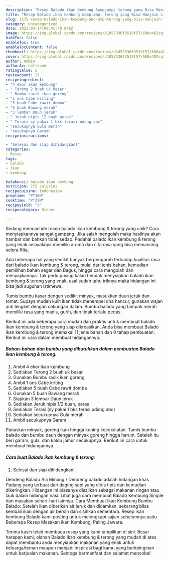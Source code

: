 ```yaml
---
description: "Resep Balado ikan kembung &amp;amp; terong yang Bisa Manjain Lidah"
title: "Resep Balado ikan kembung &amp;amp; terong yang Bisa Manjain Lidah"
slug: 1575-resep-balado-ikan-kembung-and-amp-terong-yang-bisa-manjain-lidah
category: Uncategorized
date: 2023-03-14T09:41:40.048Z
image: https://img-global.cpcdn.com/recipes/d1057336f3519f57/680x482cq70/balado-ikan-kembung-terong-foto-resep-utama.jpg
hideToc: false
enableToc: true
enableTocContent: false
thumbnail: https://img-global.cpcdn.com/recipes/d1057336f3519f57/680x482cq70/balado-ikan-kembung-terong-foto-resep-utama.jpg
cover: https://img-global.cpcdn.com/recipes/d1057336f3519f57/680x482cq70/balado-ikan-kembung-terong-foto-resep-utama.jpg
author: Admin
authorAv: notfound
ratingvalue: 5
reviewcount: 17
recipeingredient:
- "4 ekor ikan kembung"
- " Terong 2 buah uk besar"
- " Bumbu racik ikan goreng"
- "1 ons Cabe kriting"
- "5 buah Cabe rawit domba"
- "5 buah Bawang merah"
- "3 lembar Daun jeruk"
- " Jeruk nipis 12 buah peras"
- " Terasi sy pakai 1 bks terasi udang abc"
- "secukupnya Gula merah"
- "secukupnya Garam"
recipeinstructions:

- "Selesai dan siap dihidangkan!"
categories:
- Resep
tags:
- balado
- ikan
- kembung

katakunci: balado ikan kembung 
nutrition: 272 calories
recipecuisine: Indonesian
preptime: "PT36M"
cooktime: "PT37M"
recipeyield: "3"
recipecategory: Dinner

---
```





Sedang mencari ide resep balado ikan kembung &amp; terong yang unik? Cara menyiapkannya sangat gampang. Jika salah mengolah maka hasilnya akan hambar dan bahkan tidak sedap. Padahal balado ikan kembung &amp; terong yang enak selayaknya memiliki aroma dan cita rasa yang bisa memancing selera Kita.





Ada beberapa hal yang sedikit banyak berpengaruh terhadap kualitas rasa dari balado ikan kembung &amp; terong, mulai dari jenis bahan, kemudian pemilihan bahan segar dan Bagus, hingga cara mengolah dan menyajikannya. Tak perlu pusing kalau hendak menyiapkan balado ikan kembung &amp; terong yang enak,      asal sudah tahu triknya maka hidangan ini bisa jadi suguhan istimewa.














Tumis bumbu kasar dengan sedikit minyak, masukkan daun jeruk dan tomat. Supaya mudah kulit ikan tidak menempel dna hancur, gunakan wajan anti lengket dengan cekungan dalam. Bumbu balado yang tampak merah memiliki rasa yang manis, gurih, dan tidak terlalu pedas.






Berikut ini ada beberapa cara mudah dan praktis untuk membuat balado ikan kembung &amp; terong yang siap dikreasikan. Anda bisa membuat Balado ikan kembung &amp; terong memakai 11 jenis bahan dan 0 tahap pembuatan. Berikut ini cara dalam membuat hidangannya.

<!--inarticleads1-->

##### Bahan-bahan dan bumbu yang dibutuhkan dalam pembuatan Balado ikan kembung &amp; terong:

1. Ambil 4 ekor ikan kembung
1. Sediakan  Terong 2 buah uk besar
1. Gunakan  Bumbu racik ikan goreng
1. Ambil 1 ons Cabe kriting
1. Sediakan 5 buah Cabe rawit domba
1. Gunakan 5 buah Bawang merah
1. Siapkan 3 lembar Daun jeruk
1. Sediakan  Jeruk nipis 1/2 buah, peras
1. Sediakan  Terasi (sy pakai 1 bks terasi udang abc)
1. Sediakan secukupnya Gula merah
1. Ambil secukupnya Garam


Panaskan minyak, goreng ikan hingga kuning kecokelatan. Tumis bumbu balado dan bumbu daun dengan minyak goreng hingga harum. Setelah itu beri garam, gula, dan kaldu jamur secukupnya. Berikut ini cara untuk membuat hidangannya. 

<!--inarticleads2-->

##### Cara buat Balado ikan kembung &amp; terong:


1. Selesai dan siap dihidangkan!

Dendeng Balado Ala Minang / Dendeng balado adalah hidangan khas Padang yang terbuat dari daging sapi yang diiris tipis dan kemudian dikeringkan. Hidangan ini biasanya disajikan sebagai makanan ringan atau lauk dalam hidangan nasi. Lihat juga cara membuat Balado Kembung Simple dan masakan sehari-hari lainnya. Cara Membuat Ikan Kembung Bumbu Balado: Setelah ikan diberikan air jeruk dan didamkan, sekarang bilas kembali ikan dengan air bersih dan sisihkan sementara. Resep ikan kembung Balado kami posting untuk melengkapi sajian sebelumnya yaitu Beberapa Resep Masakan ikan Kembung, Paling Jawara. 

Terima kasih telah membaca resep yang kami tampilkan di sini. Besar harapan kami, olahan Balado ikan kembung &amp; terong yang mudah di atas dapat membantu anda menyiapkan makanan yang enak untuk keluarga/teman maupun menjadi inspirasi bagi kamu yang berkeinginan untuk berjualan makanan. Semoga bermanfaat dan selamat mencoba!

